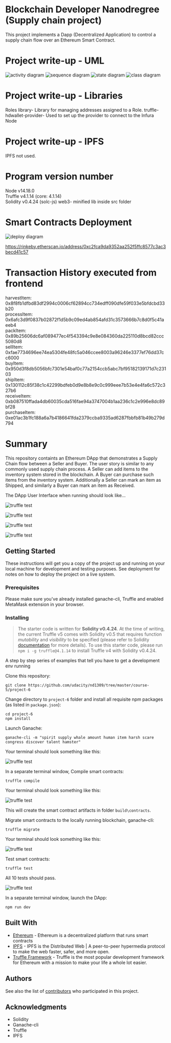 # Blockchain Developer Nanodregree (Supply chain project)

This project implements a Dapp (Decentralized Application) to control a supply chain flow over an Ethereum Smart Contract.

# Project write-up - UML
![activity diagram](images/activity.jpg)
![sequence diagram](images/sequence.jpg)
![state diagram](images/state.jpg)
![class diagram](images/class_model.jpg)

# Project write-up - Libraries
Roles library- Library for managing addresses assigned to a Role.
truffle-hdwallet-provider- Used to set up the provider to connect to the Infura Node

# Project write-up - IPFS
IPFS not used.

# Program version number
Node v14.18.0 \
Truffle v4.1.14 (core: 4.1.14) \
Solidity v0.4.24 (solc-js)
web3- minified lib inside src folder

# Smart Contracts Deployment
![deploy diagram](images/rinkeby_deploy.png)

https://rinkeby.etherscan.io/address/0xc2fca9da9352aa252f5ffc8577c3ac3becd41c57

# Transaction History executed from frontend
harvestItem: 0x8f8fb1dfbd83df2994c0006cf62894cc734edff090dfe59f033e5bfdcbd33b20 \
processItem: 0x6afc3d9f0837b02872f1d5b9c09ed4ab854afd31c3573666b7c8d0f5c41aeeb4 \
packItem: 0x89b25606dc6af089477ec4f543394c9e8e084360da225110d8bcd82ccc5080d8 \
sellItem: 0xfae7734696ee74ea5304fe48fc5a046ccee8003a96246e3377ef76dd37cc6000 \
buyItem: 0x950d3f8db5056bfc7301e54baf0c77a2154ccb5abc7bf95182139171d7c23103 \
shipItem: 0x130112c85f38c1c42299bdfeb0d9e8b8e9c0c999eee7b53e4e4fa6c572c327b6 \
receiveItem: 0xb087510ffada4db60035cda516fae94a3747004b1aa236c1c2e996e8dc89bf28 \
purchaseItem: 0xe01ac3b1fc188a6a7b4186641fda2379ccba9335ad6287fbbfb81b49b279d794

# Summary

This repository containts an Ethereum DApp that demonstrates a Supply Chain flow between a Seller and Buyer. The user story is similar to any commonly used supply chain process. A Seller can add items to the inventory system stored in the blockchain. A Buyer can purchase such items from the inventory system. Additionally a Seller can mark an item as Shipped, and similarly a Buyer can mark an item as Received.

The DApp User Interface when running should look like...

![truffle test](images/ftc_product_overview.png)

![truffle test](images/ftc_farm_details.png)

![truffle test](images/ftc_product_details.png)

![truffle test](images/ftc_transaction_history.png)


## Getting Started

These instructions will get you a copy of the project up and running on your local machine for development and testing purposes. See deployment for notes on how to deploy the project on a live system.

### Prerequisites

Please make sure you've already installed ganache-cli, Truffle and enabled MetaMask extension in your browser.


### Installing

> The starter code is written for **Solidity v0.4.24**. At the time of writing, the current Truffle v5 comes with Solidity v0.5 that requires function *mutability* and *visibility* to be specified (please refer to Solidity [documentation](https://docs.soliditylang.org/en/v0.5.0/050-breaking-changes.html) for more details). To use this starter code, please run `npm i -g truffle@4.1.14` to install Truffle v4 with Solidity v0.4.24. 

A step by step series of examples that tell you have to get a development env running

Clone this repository:

```
git clone https://github.com/udacity/nd1309/tree/master/course-5/project-6
```

Change directory to ```project-6``` folder and install all requisite npm packages (as listed in ```package.json```):

```
cd project-6
npm install
```

Launch Ganache:

```
ganache-cli -m "spirit supply whale amount human item harsh scare congress discover talent hamster"
```

Your terminal should look something like this:

![truffle test](images/ganache-cli.png)

In a separate terminal window, Compile smart contracts:

```
truffle compile
```

Your terminal should look something like this:

![truffle test](images/truffle_compile.png)

This will create the smart contract artifacts in folder ```build\contracts```.

Migrate smart contracts to the locally running blockchain, ganache-cli:

```
truffle migrate
```

Your terminal should look something like this:

![truffle test](images/truffle_migrate.png)

Test smart contracts:

```
truffle test
```

All 10 tests should pass.

![truffle test](images/truffle_test.png)

In a separate terminal window, launch the DApp:

```
npm run dev
```

## Built With

* [Ethereum](https://www.ethereum.org/) - Ethereum is a decentralized platform that runs smart contracts
* [IPFS](https://ipfs.io/) - IPFS is the Distributed Web | A peer-to-peer hypermedia protocol
to make the web faster, safer, and more open.
* [Truffle Framework](http://truffleframework.com/) - Truffle is the most popular development framework for Ethereum with a mission to make your life a whole lot easier.


## Authors

See also the list of [contributors](https://github.com/your/project/contributors.md) who participated in this project.

## Acknowledgments

* Solidity
* Ganache-cli
* Truffle
* IPFS

